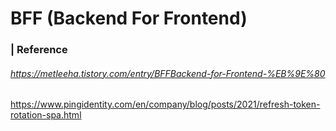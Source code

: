 # BFF (Backend For Frontend)





### | Reference 

###### https://metleeha.tistory.com/entry/BFFBackend-for-Frontend-%EB%9E%80

https://www.pingidentity.com/en/company/blog/posts/2021/refresh-token-rotation-spa.html